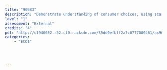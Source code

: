 ```yaml
---
title: "90983"
description: "Demonstrate understanding of consumer choices, using scarcity and/or demand"
level: "1"
assessment: "External"
credits: "4"
pdf: "http://c1940652.r52.cf0.rackcdn.com/55dd0efbff2a7c0777000461/as90983.pdf"
categories:
    - "ECO1"
    
    
    
    
---
```

